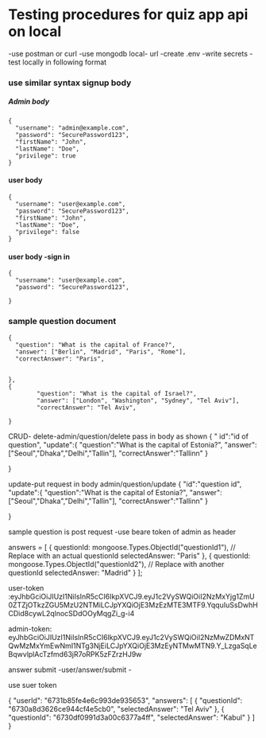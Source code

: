 # Testing procedures for quiz app api on local
-use postman or curl
-use mongodb local- url
-create .env 
    -write secrets
    -test locally in following format
    


### use similar syntax signup body
##### Admin body
```
{
  "username": "admin@example.com",
  "password": "SecurePassword123",
  "firstName": "John",
  "lastName": "Doe",
  "privilege": true
}
```
#### user body
```
{
  "username": "user@example.com",
  "password": "SecurePassword123",
  "firstName": "John",
  "lastName": "Doe",
  "privilege": false
}
```
#### user body -sign in
```
{
  "username": "user@example.com",
  "password": "SecurePassword123",
  
}
```

### sample question document

```
{
  "question": "What is the capital of France?",
  "answer": ["Berlin", "Madrid", "Paris", "Rome"],
  "correctAnswer": "Paris",
  
 
},
{
        "question": "What is the capital of Israel?",
        "answer": ["London", "Washington", "Sydney", "Tel Aviv"],
        "correctAnswer": "Tel Aviv",
        
}  
```
CRUD-
delete-admin/question/delete 
pass in body as shown
{
   " id":"id of question",
   "update":{
                "question":"What is the capital of Estonia?",
                "answer":["Seoul","Dhaka","Delhi","Tallin"],
                "correctAnswer":"Tallinn"
   }


}

update-put request in body  admin/question/update
{
   "id":"question id",
   "update":{
                "question":"What is the capital of Estonia?",
                "answer":["Seoul","Dhaka","Delhi","Tallin"],
                "correctAnswer":"Tallinn"
   }


}

sample question  is post request -use beare token of admin as header

answers = [
            {
                questionId: mongoose.Types.ObjectId("questionId1"), // Replace with an actual questionId
                selectedAnswer: "Paris"
            },
            {
                questionId: mongoose.Types.ObjectId("questionId2"), // Replace with another questionId
                selectedAnswer: "Madrid"
            }
        ];


user-token :eyJhbGciOiJIUzI1NiIsInR5cCI6IkpXVCJ9.eyJ1c2VySWQiOiI2NzMxYjg1ZmU0ZTZjOTkzZGU5MzU2NTMiLCJpYXQiOjE3MzEzMTE3MTF9.YqquIuSsDwhHCDid8cywL2qlnocSDdOOyMqgZi_g-i4


admin-token: eyJhbGciOiJIUzI1NiIsInR5cCI6IkpXVCJ9.eyJ1c2VySWQiOiI2NzMwZDMxNTQwMzMxYmEwNmI1NTg3NjEiLCJpYXQiOjE3MzEyNTMwMTN9.Y_LzgaSqLeBqwvlplAcTzfmd63jR7oRPK5zFZrzHJ9w



answer submit -user/answer/submit -

use suer token 

{
    "userId": "6731b85fe4e6c993de935653",
    "answers": [
        {
            "questionId": "6730a8d3626ce944cf4e5cb0",
            "selectedAnswer": "Tel Aviv"
        },
        {
            "questionId": "6730df0991d3a00c6377a4ff",
            "selectedAnswer": "Kabul"
        }
    ]
}